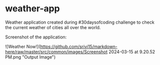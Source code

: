# weather-app
Weather application created during #30daysofcoding challenge to check the current weather of cities all over the world.

Screenshot of the application:

![Weather Now!](https://github.com/srivi15/markdown-here/raw/master/src/common/images/Screenshot 2024-03-15 at 9.20.52 PM.png "Output Image")

